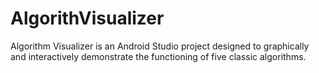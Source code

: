 # AlgorithVisualizer
Algorithm Visualizer is an Android Studio project designed to graphically and interactively demonstrate the functioning of five classic algorithms.
